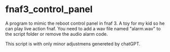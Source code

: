 # fnaf3_control_panel
A program to mimic the reboot control panel in fnaf 3.
A toy for my kid so he can play live action fnaf.
You need to add a wav file named "alarm.wav" to the script folder
or remove the audio alarm code.

This script is with only minor adjustmens genereted by chatGPT.
